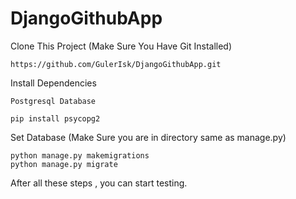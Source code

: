 # DjangoGithubApp

Clone This Project (Make Sure You Have Git Installed)
```
https://github.com/GulerIsk/DjangoGithubApp.git
```
Install Dependencies 
```
Postgresql Database

pip install psycopg2 
```

Set Database (Make Sure you are in directory same as manage.py)
```
python manage.py makemigrations
python manage.py migrate
```

After all these steps , you can start testing. 


